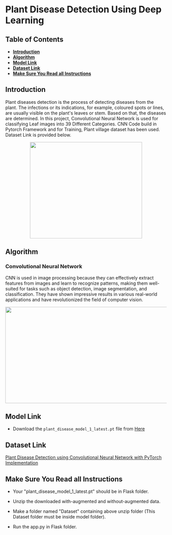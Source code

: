 # Plant Disease Detection Using Deep Learning

## **Table of Contents**
  - [**Introduction**](#introduction)
  - [**Algorithm**](#algorithm)
  - [**Model Link**](#model-link)
  - [**Dataset Link**](#dataset-link)
  - [**Make Sure You Read all Instructions**](#make-sure-you-read-all-instructions)
 
## **Introduction**
<p align="lect">Plant diseases detection is the process of detecting diseases from the plant. The infections or its indications, for example, coloured spots or lines, are usually visible on the plant's leaves or stem. Based on that, the diseases are determined. In this project, Convolutional Neural Network is used for classifying Leaf images into 39 Different Categories. CNN Code build in Pytorch Framework and for Training, Plant village dataset has been used. Dataset Link is provided below.
</p>

<p align="center">
<img src="https://github.com/HimanshuPyakurel/Plant-Disease-Detection/assets/123475883/c2ba4826-0dae-44ed-9d61-682d69914b3a" data-canonical-src="https://gyazo.com/eb5c5741b6a9a16c692170a41a49c858.png" width="350" height="300">
</p>

## **Algorithm**
### **Convolutional Neural Network**
<p align="lect">CNN is used in image processing because they can effectively extract features from images and learn to recognize patterns, making them 
well-suited for tasks such as object detection, image segmentation, and classification. They have shown impressive results in various real-world applications and have revolutionized the field of computer vision.</p>

<p align="center">
<img src="https://github.com/HimanshuPyakurel/Plant-Disease-Detection/assets/123475883/94345496-cc16-4186-858a-0032d16ef0b4" data-canonical-src="https://gyazo.com/eb5c5741b6a9a16c692170a41a49c858.png" width="600" height="300">
</p>

## **Model Link** 
* Download the `plant_disease_model_1_latest.pt` file from [Here](https://drive.google.com/file/d/1r2ezAHaqpwR6qksTXBygTnX_dcnkqvPp/view?usp=share_link)

## **Dataset Link** 
<a href="https://data.mendeley.com/datasets/tywbtsjrjv/1" target="_blank">Plant Disease Detection using Convolutional Neural Network with PyTorch Implementation</a>

## **Make Sure You Read all Instructions** 

* Your "plant_disease_model_1_latest.pt" should be in Flask folder.

* Unzip the downloaded with-augmented and without-augmented data.

* Make a folder named "Dataset" containing above unzip folder (This Dataset folder must be inside model folder).

* Run the app.py in Flask folder. 
